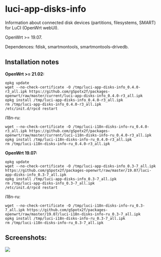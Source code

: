 # luci-app-disks-info
Information about connected disk devices (partitions, filesystems, SMART) for LuCI (OpenWrt webUI).

OpenWrt >= 19.07.

Dependences: fdisk, smartmontools, smartmontools-drivedb.

## Installation notes

**OpenWrt >= 21.02:**

    opkg update
    wget --no-check-certificate -O /tmp/luci-app-disks-info_0.4.0-r3_all.ipk https://github.com/gSpotx2f/packages-openwrt/raw/master/current/luci-app-disks-info_0.4.0-r3_all.ipk
    opkg install /tmp/luci-app-disks-info_0.4.0-r3_all.ipk
    rm /tmp/luci-app-disks-info_0.4.0-r3_all.ipk
    /etc/init.d/rpcd restart

i18n-ru:

    wget --no-check-certificate -O /tmp/luci-i18n-disks-info-ru_0.4.0-r3_all.ipk https://github.com/gSpotx2f/packages-openwrt/raw/master/current/luci-i18n-disks-info-ru_0.4.0-r3_all.ipk
    opkg install /tmp/luci-i18n-disks-info-ru_0.4.0-r3_all.ipk
    rm /tmp/luci-i18n-disks-info-ru_0.4.0-r3_all.ipk

**OpenWrt 19.07:**

    opkg update
    wget --no-check-certificate -O /tmp/luci-app-disks-info_0.3-7_all.ipk https://github.com/gSpotx2f/packages-openwrt/raw/master/19.07/luci-app-disks-info_0.3-7_all.ipk
    opkg install /tmp/luci-app-disks-info_0.3-7_all.ipk
    rm /tmp/luci-app-disks-info_0.3-7_all.ipk
    /etc/init.d/rpcd restart

i18n-ru:

    wget --no-check-certificate -O /tmp/luci-i18n-disks-info-ru_0.3-7_all.ipk https://github.com/gSpotx2f/packages-openwrt/raw/master/19.07/luci-i18n-disks-info-ru_0.3-7_all.ipk
    opkg install /tmp/luci-i18n-disks-info-ru_0.3-7_all.ipk
    rm /tmp/luci-i18n-disks-info-ru_0.3-7_all.ipk

## Screenshots:

![](https://github.com/gSpotx2f/luci-app-disks-info/blob/master/screenshots/01.jpg)

